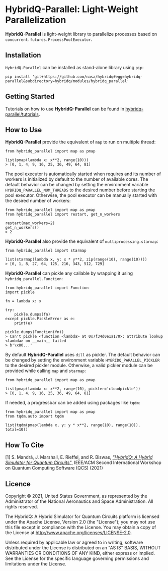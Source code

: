 # HybridQ-Parallel: Light-Weight Parallelization

**HybridQ-Parallel** is light-weight library to parallelize processes based on
`concurrent.futures.ProcessPoolExecutor`.

## Installation

`HybridQ-Parallel` can be installed as stand-alone library using `pip`:
```
pip install 'git+https://github.com/nasa/hybridq#egg=hybridq-parallel&subdirectory=hybridq/modules/hybridq_parallel'
```

## Getting Started

Tutorials on how to use **HybridQ-Parallel** can be found in
[hybridq-parallel/tutorials](https://github.com/nasa/hybridq/tree/main/hybridq/modules/hybridq_parallel/tutorials).

## How to Use

**HybridQ-Parallel** provide the equivalent of `map` to run on multiple thread:
```
from hybridq_parallel import map as pmap

list(pmap(lambda x: x**2, range(10)))
> [0, 1, 4, 9, 16, 25, 36, 49, 64, 81]
```
The pool executor is automatically started when requires and its number of
workers is initialized by default to the number of available cores. The default
behavior can be changed by setting the environment variable
`HYBRIDQ_PARALLEL_NUM_THREADS` to the desired number before starting the pool
executor. Otherwise, the pool executor can be manually started with the desired
number of workers:
```
from hybridq_parallel import map as pmap
from hybridq_parallel import restart, get_n_workers

restart(max_workers=2)
get_n_workers()
> 2
```
**HybridQ-Parallel** also provide the equivalent of `multiprocessing.starmap`:
```
from hybridq_parallel import starmap

list(starmap(lambda x, y: x * y**2, zip(range(10), range(10))))
> [0, 1, 8, 27, 64, 125, 216, 343, 512, 729]
```
**HybridQ-Parallel** can pickle any callable by wrapping it using
`hybridq_parallel.Function`:
```
from hybridq_parallel import Function
import pickle

fn = lambda x: x

try:
    pickle.dumps(fn)
except pickle.PickleError as e:
    print(e)

pickle.dumps(Function(fn))
> Can't pickle <function <lambda> at 0x7f34d0e1a170>: attribute lookup <lambda> on __main__ failed
> b'\x80...'
```
By default **HybridQ-Parallel** uses `dill` as pickler. The default behavior
can be changed by setting the environment variable `HYBRIDQ_PARALLEL_PICKLER`
to the desired pickler module. Otherwise, a valid pickler module can be
provided while calling `map` and `starmap`:
```
from hybridq_parallel import map as pmap

list(pmap(lambda x: x**2, range(10), pickler='cloudpickle'))
> [0, 1, 4, 9, 16, 25, 36, 49, 64, 81]
```
If needed, a progressbar can be added using packages like `tqdm`:
```
from hybridq_parallel import map as pmap
from tqdm.auto import tqdm

list(tqdm(pmap(lambda x, y: y * x**2, range(10), range(10)), total=10))
```

## How To Cite

[1] S. Mandrà, J. Marshall, E. Rieffel, and R. Biswas, [*"HybridQ: A Hybrid
Simulator for Quantum Circuits"*](https://doi.org/10.1109/QCS54837.2021.00015),
IEEE/ACM Second International Workshop on Quantum Computing Software (QCS)
(2021)

## Licence

Copyright © 2021, United States Government, as represented by the Administrator
of the National Aeronautics and Space Administration. All rights reserved.

The HybridQ: A Hybrid Simulator for Quantum Circuits platform is licensed under
the Apache License, Version 2.0 (the "License"); you may not use this file
except in compliance with the License. You may obtain a copy of the License at
http://www.apache.org/licenses/LICENSE-2.0. 

Unless required by applicable law or agreed to in writing, software distributed
under the License is distributed on an "AS IS" BASIS, WITHOUT WARRANTIES OR
CONDITIONS OF ANY KIND, either express or implied. See the License for the
specific language governing permissions and limitations under the License.
